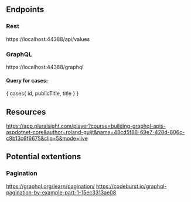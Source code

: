 ﻿## Endpoints

### Rest
https://localhost:44388/api/values

### GraphQL

https://localhost:44388/graphql


#### Query for cases:
{
  cases{
    id,
    publicTitle,
    title
  }
}

## Resources
https://app.pluralsight.com/player?course=building-graphql-apis-aspdotnet-core&author=roland-guijt&name=48cd5f88-69e7-428d-806c-c9b13c6f6675&clip=5&mode=live

## Potential extentions

### Pagination
https://graphql.org/learn/pagination/
https://codeburst.io/graphql-pagination-by-example-part-1-15ec3313ae08